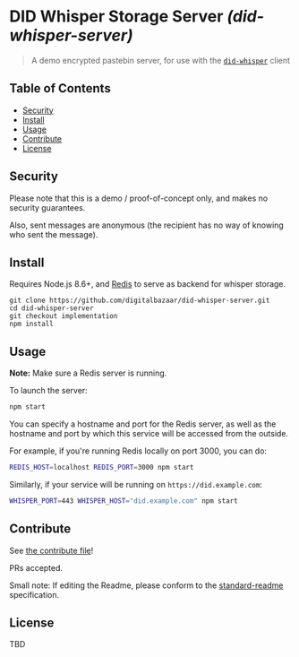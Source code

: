 # DID Whisper Storage Server _(did-whisper-server)_

> A demo encrypted pastebin server, for use with the [`did-whisper`](https://github.com/digitalbazaar/did-whisper) client

## Table of Contents

- [Security](#security)
- [Install](#install)
- [Usage](#usage)
- [Contribute](#contribute)
- [License](#license)

## Security

Please note that this is a demo / proof-of-concept only, and makes no security
guarantees.

Also, sent messages are anonymous (the recipient has no way of knowing who sent
the message).

## Install

Requires Node.js 8.6+, and [Redis](https://redis.io/) to serve as backend for
whisper storage.

```
git clone https://github.com/digitalbazaar/did-whisper-server.git
cd did-whisper-server
git checkout implementation
npm install
```

## Usage

**Note:** Make sure a Redis server is running.

To launch the server:

```bash
npm start
```

You can specify a hostname and port for the Redis server, as well as the hostname
and port by which this service will be accessed from the outside.

For example, if you're running Redis locally on port 3000, you can do:

```bash
REDIS_HOST=localhost REDIS_PORT=3000 npm start
```

Similarly, if your service will be running on `https://did.example.com`:

```bash
WHISPER_PORT=443 WHISPER_HOST="did.example.com" npm start
```

## Contribute

See [the contribute file](https://github.com/digitalbazaar/bedrock/blob/master/CONTRIBUTING.md)!

PRs accepted.

Small note: If editing the Readme, please conform to the
[standard-readme](https://github.com/RichardLitt/standard-readme) specification.

## License

TBD
